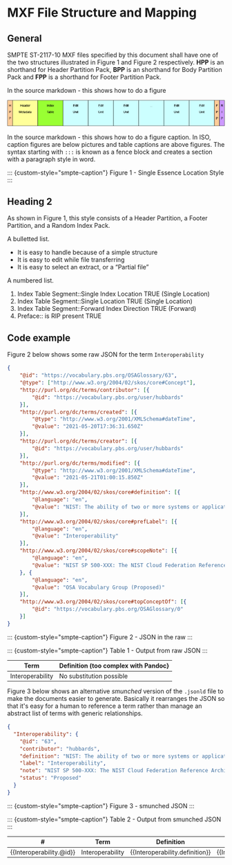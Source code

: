 # MXF File Structure and Mapping

## General

SMPTE ST-2117-10 MXF files specified by this document shall have one of the two structures illustrated in Figure 1 and Figure 2 respectively.
**HPP** is an shorthand for Header Partition Pack,
**BPP** is an shorthand for Body Partition Pack and
**FPP** is a shorthand for Footer Partition Pack.

In the source markdown - this shows how to do a figure

![ ](figure-01.png)

In the source markdown - this shows how to do a figure caption. In ISO, caption figures are below pictures and table captions are above figures.
The syntax starting with `:::` is known as a fence block and creates a section with a paragraph style in word.

::: {custom-style="smpte-caption"}
Figure 1 - Single Essence Location Style
:::

## Heading 2

As shown in Figure 1, this style consists of a Header Partition, a Footer Partition, and a Random Index Pack.

A bulletted list.

* It is easy to handle because of a simple structure
* It is easy to edit while file transferring
* It is easy to select an extract, or a “Partial file”

A numbered list.

1. Index Table Segment::Single Index Location TRUE (Single Location)
2. Index Table Segment::Single Location TRUE (Single Location)
3. Index Table Segment::Forward Index Direction TRUE (Forward)
4. Preface:: is RIP present TRUE

## Code example

Figure 2 below shows some raw JSON for the term `Interoperability`

```json
{
    "@id": "https://vocabulary.pbs.org/OSAGlossary/63",
    "@type": ["http://www.w3.org/2004/02/skos/core#Concept"],
    "http://purl.org/dc/terms/contributor": [{
        "@id": "https://vocabulary.pbs.org/user/hubbards"
    }],
    "http://purl.org/dc/terms/created": [{
        "@type": "http://www.w3.org/2001/XMLSchema#dateTime",
        "@value": "2021-05-20T17:36:31.650Z"
    }],
    "http://purl.org/dc/terms/creator": [{
        "@id": "https://vocabulary.pbs.org/user/hubbards"
    }],
    "http://purl.org/dc/terms/modified": [{
        "@type": "http://www.w3.org/2001/XMLSchema#dateTime",
        "@value": "2021-05-21T01:00:15.850Z"
    }],
    "http://www.w3.org/2004/02/skos/core#definition": [{
        "@language": "en",
        "@value": "NIST: The ability of two or more systems or applications to exchange information and to mutually use the information that has been exchanged."
    }],
    "http://www.w3.org/2004/02/skos/core#prefLabel": [{
        "@language": "en",
        "@value": "Interoperability"
    }],
    "http://www.w3.org/2004/02/skos/core#scopeNote": [{
        "@language": "en",
        "@value": "NIST SP 500-XXX: The NIST Cloud Federation Reference Architecture (Draft)"
    }, {
        "@language": "en",
        "@value": "OSA Vocabulary Group (Proposed)"
    }],
    "http://www.w3.org/2004/02/skos/core#topConceptOf": [{
        "@id": "https://vocabulary.pbs.org/OSAGlossary/0"
    }]
}
```

::: {custom-style="smpte-caption"}
Figure 2 - JSON in the raw
:::

::: {custom-style="smpte-caption"}
Table 1 - Output from raw JSON
:::

| Term             | Definition (too complex with Pandoc}  |
|------------------|-------------------------------------- |
| Interoperability | No substitution possible              |

Figure 3 below shows an alternative _smunched_ version of the `.jsonld` file to make the documents easier to generate.
Basically it rearranges the JSON so that it's easy for a human to reference a term rather than manage an abstract
list of terms with generic relationships.

```json
{
  "Interoperability": {
    "@id": "63",
    "contributor": "hubbards",
    "definition": "NIST: The ability of two or more systems or applications to exchange information and to mutually use the information that has been exchanged.",
    "label": "Interoperability",
    "note": "NIST SP 500-XXX: The NIST Cloud Federation Reference Architecture (Draft)",
    "status": "Proposed"
  }
}
```

::: {custom-style="smpte-caption"}
Figure 3 - smunched JSON
:::

::: {custom-style="smpte-caption"}
Table 2 - Output from smunched JSON
:::

| #                        | Term             | Definition                            | Note
|--------------------------|------------------|-------------------------------------- | ----
| {{Interoperability.@id}} | Interoperability | {{Interoperability.definition}}       | {{Interoperability.note}}
